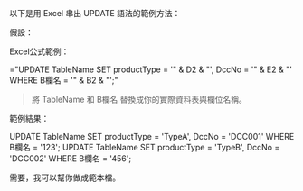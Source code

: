 以下是用 Excel 串出 UPDATE 語法的範例方法：

假設：

Excel公式範例：

="UPDATE TableName SET productType = '" & D2 & "', DccNo = '" & E2 & "' WHERE B欄名 = '" & B2 & "';"

> 將 TableName 和 B欄名 替換成你的實際資料表與欄位名稱。



範例結果：

UPDATE TableName SET productType = 'TypeA', DccNo = 'DCC001' WHERE B欄名 = '123';
UPDATE TableName SET productType = 'TypeB', DccNo = 'DCC002' WHERE B欄名 = '456';

需要，我可以幫你做成範本檔。

